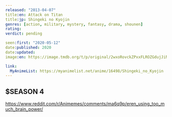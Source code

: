 ```yaml
---
released: "2013-04-07"
title:en: Attack on Titan
title:jp: Shingeki no Kyojin
genres: [action, military, mystery, fantasy, drama, shounen]
rating:
verdict: pending

seen:first: "2020-05-12"
date:published: 2020
date:updated:
image:en: https://image.tmdb.org/t/p/original/2wxoRovckZPxxFLROZGdujJiNcC.jpg

link:
  MyAnimeList: https://myanimelist.net/anime/16498/Shingeki_no_Kyojin
---
```




## $SEASON 4

<https://www.reddit.com/r/Animemes/comments/ma6q9p/eren_using_too_much_brain_power/>
